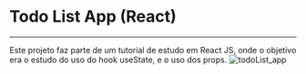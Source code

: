 # Todo List App (React)
<hr />
Este projeto faz parte de um tutorial de estudo em React JS, onde o objetivo era o estudo do uso do hook useState, e 
o uso dos props. 

<img src="http://github.com/wlosantos/" alt='todoList_app'>
